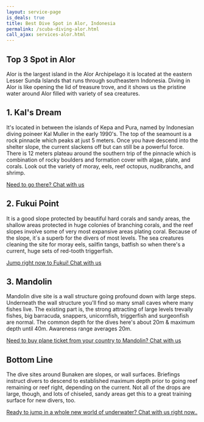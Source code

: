 ```yaml
---
layout: service-page
is_deals: true
title: Best Dive Spot in Alor, Indonesia
permalink: /scuba-diving-alor.html
call_ajax: services-alor.html
---
```


## Top 3 Spot in Alor

Alor is the largest island in the Alor Archipelago it is located at the eastern Lesser Sunda Islands that runs through southeastern Indonesia. Diving in Alor is like opening the lid of treasure trove, and it shows us the pristine water around Alor filled with variety of sea creatures.

## 1. Kal's Dream
It's located in between the islands of Kepa and Pura, named by Indonesian diving poineer Kal Muller in the early 1990's. The top of the seamount is a rock pinnacle which peaks at just 5 meters. Once you have descend into the shelter slope, the current slackens off but can still be a powerful force. There is 12 meters plateau around the southern trip of the pinnacle which is combination of rocky boulders and formation cover with algae, plate, and corals. Look out the variety of moray, eels, reef octopus, nudibranchs, and shrimp.

<a href="https://web.whatsapp.com/send?phone={{site.wa}}&text=Hi,%20E-Nyelam" class="cta--in--page">Need to go there? Chat with us</a>

## 2. Fukui Point

It is a good slope protected by beautiful hard corals and sandy areas, the shallow areas protected in huge colonies of branching corals, and the reef slopes involve some of very most expansive areas plating coral. Because of the slope, it´s a superb for the divers of most levels. The sea creatures cleaning the site for moray eels, sailfin tangs, batfish so when there's a current, huge sets of red-tooth triggerfish.

<a href="https://web.whatsapp.com/send?phone={{site.wa}}&text=Hi,%20E-Nyelam" class="cta--in--page">Jump right now to Fukui! Chat with us</a>

## 3. Mandolin

Mandolin dive site is a wall structure going profound down with large steps. Underneath the wall structure you'll find so many small caves where many fishes live. The existing part is, the strong attracting of large levels trevally fishes, big barracuda, snappers, unicornfish, triggerfish and surgeonfish are normal. The common depth for the dives here's about 20m & maximum depth until 40m. Awareness range averages 20m.

<a href="https://web.whatsapp.com/send?phone={{site.wa}}&text=Hi,%20E-Nyelam" class="cta--in--page">Need to buy plane ticket from your country to Mandolin? Chat with us</a>

## Bottom Line

The dive sites around Bunaken are slopes, or wall surfaces. Briefings instruct divers to descend to established maximum depth prior to going reef remaining or reef right, depending on the current. Not all of the drops are large, though, and lots of chiseled, sandy areas	get this to a great training surface for new divers, too.

<a href="https://web.whatsapp.com/send?phone={{site.wa}}&text=Hi,%20E-Nyelam" class="cta--in--page">Ready to jump in a whole new world of underwater? Chat with us right now..</a>
